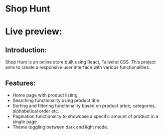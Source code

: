 # Shop Hunt

# Live preview: 

## Introduction:
Shop Hunt is an online store built using React, Tailwind CSS. This project aims to create a responsive user interface with various functionalities.

## Features:
- Home page with product listing.
- Searching functionality using product title.
- Sorting and filtering functionality based on product price, categories, alphabetical order etc.
- Pagination functionality to showcase a specific amount of product in a single page.
- Theme toggling between dark and light mode.
